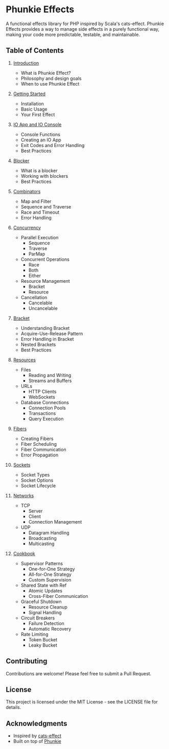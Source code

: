 # Phunkie Effects

A functional effects library for PHP inspired by Scala's cats-effect. Phunkie Effects provides a way to manage side effects in a purely functional way, making your code more predictable, testable, and maintainable.

## Table of Contents

1. [Introduction](introduction.md)
   - What is Phunkie Effect?
   - Philosophy and design goals
   - When to use Phunkie Effect

2. [Getting Started](getting-started.md)
   - Installation
   - Basic Usage
   - Your First Effect

3. [IO App and IO Console](io-app.md)
   - Console Functions
   - Creating an IO App
   - Exit Codes and Error Handling
   - Best Practices

4. [Blocker](blocker.md)
   - What is a blocker
   - Working with blockers
   - Best Practices

5. [Combinators](combinators.md)
   - Map and Filter
   - Sequence and Traverse
   - Race and Timeout
   - Error Handling

6. [Concurrency](concurrency.md)
   - Parallel Execution
     - Sequence
     - Traverse
     - ParMap
   - Concurrent Operations
     - Race
     - Both
     - Either
   - Resource Management
     - Bracket
     - Resource
   - Cancellation
     - Cancelable
     - Uncancelable

7. [Bracket](bracket.md)
   - Understanding Bracket
   - Acquire-Use-Release Pattern
   - Error Handling in Bracket
   - Nested Brackets
   - Best Practices

8. [Resources](resources.md)
   - Files
     - Reading and Writing
     - Streams and Buffers
   - URLs
     - HTTP Clients
     - WebSockets
   - Database Connections
     - Connection Pools
     - Transactions
     - Query Execution

9. [Fibers](fibers.md)
   - Creating Fibers
   - Fiber Scheduling
   - Fiber Communication
   - Error Propagation

10. [Sockets](sockets.md)
    - Socket Types
    - Socket Options
    - Socket Lifecycle

11. [Networks](networks.md)
    - TCP
      - Server
      - Client
      - Connection Management
    - UDP
      - Datagram Handling
      - Broadcasting
      - Multicasting

12. [Cookbook](cookbook.md)
    - Supervisor Patterns
      - One-for-One Strategy
      - All-for-One Strategy
      - Custom Supervision
    - Shared State with Ref
      - Atomic Updates
      - Cross-Fiber Communication
    - Graceful Shutdown
      - Resource Cleanup
      - Signal Handling
    - Circuit Breakers
      - Failure Detection
      - Automatic Recovery
    - Rate Limiting
      - Token Bucket
      - Leaky Bucket

## Contributing

Contributions are welcome! Please feel free to submit a Pull Request.

## License

This project is licensed under the MIT License - see the LICENSE file for details.

## Acknowledgments

- Inspired by [cats-effect](https://typelevel.org/cats-effect/)
- Built on top of [Phunkie](https://github.com/phunkie/phunkie)

